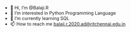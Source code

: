 - 👋 Hi, I’m @Balaji.R
- 👀 I’m interested in Python Programming Language
- 🌱 I’m currently learning SQL 
- 📫 How to reach me balaji.r.2020.ad@ritchennai.edu.in

<!---
Balajirangabashiyam/Balajirangabashiyam is a ✨ special ✨ repository because its `README.md` (this file) appears on your GitHub profile.
You can click the Preview link to take a look at your changes.
--->
